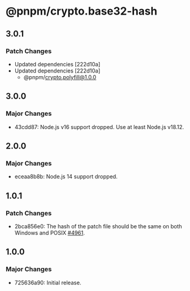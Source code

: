 # @pnpm/crypto.base32-hash

## 3.0.1

### Patch Changes

- Updated dependencies [222d10a]
- Updated dependencies [222d10a]
  - @pnpm/crypto.polyfill@1.0.0

## 3.0.0

### Major Changes

- 43cdd87: Node.js v16 support dropped. Use at least Node.js v18.12.

## 2.0.0

### Major Changes

- eceaa8b8b: Node.js 14 support dropped.

## 1.0.1

### Patch Changes

- 2bca856e0: The hash of the patch file should be the same on both Windows and POSIX [#4961](https://github.com/pnpm/pnpm/issues/4961).

## 1.0.0

### Major Changes

- 725636a90: Initial release.
